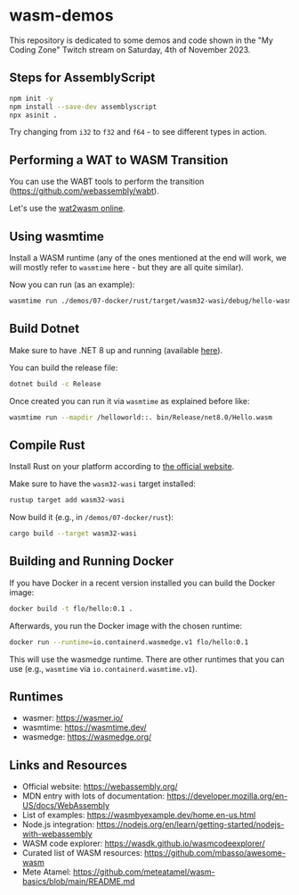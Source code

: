 # wasm-demos

This repository is dedicated to some demos and code shown in the "My Coding Zone" Twitch stream on Saturday, 4th of November 2023.

## Steps for AssemblyScript

```sh
npm init -y
npm install --save-dev assemblyscript
npx asinit .
```

Try changing from `i32` to `f32` and `f64` - to see different types in action.

## Performing a WAT to WASM Transition

You can use the WABT tools to perform the transition (https://github.com/webassembly/wabt).

Let's use the [wat2wasm online](https://webassembly.github.io/wabt/demo/wat2wasm/).

## Using wasmtime

Install a WASM runtime (any of the ones mentioned at the end will work, we will mostly refer to `wasmtime` here - but they are all quite similar).

Now you can run (as an example):

```sh
wasmtime run ./demos/07-docker/rust/target/wasm32-wasi/debug/hello-wasm.wasm
```

## Build Dotnet

Make sure to have .NET 8 up and running (available [here](https://dotnet.microsoft.com/en-us/download/dotnet/8.0)).

You can build the release file:

```sh
dotnet build -c Release
```

Once created you can run it via `wasmtime` as explained before like:

```sh
wasmtime run --mapdir /helloworld::. bin/Release/net8.0/Hello.wasm
```

## Compile Rust

Install Rust on your platform according to [the official website](https://www.rust-lang.org/learn/get-started).

Make sure to have the `wasm32-wasi` target installed:

```sh
rustup target add wasm32-wasi
```

Now build it (e.g., in `/demos/07-docker/rust`):

```sh
cargo build --target wasm32-wasi
```

## Building and Running Docker

If you have Docker in a recent version installed you can build the Docker image:

```sh
docker build -t flo/hello:0.1 .
```

Afterwards, you run the Docker image with the chosen runtime:

```sh
docker run --runtime=io.containerd.wasmedge.v1 flo/hello:0.1
```

This will use the wasmedge runtime. There are other runtimes that you can use (e.g., `wasmtime` via `io.containerd.wasmtime.v1`).

## Runtimes

- wasmer: https://wasmer.io/
- wasmtime: https://wasmtime.dev/
- wasmedge: https://wasmedge.org/

## Links and Resources

- Official website: https://webassembly.org/
- MDN entry with lots of documentation: https://developer.mozilla.org/en-US/docs/WebAssembly
- List of examples: https://wasmbyexample.dev/home.en-us.html
- Node.js integration: https://nodejs.org/en/learn/getting-started/nodejs-with-webassembly
- WASM code explorer: https://wasdk.github.io/wasmcodeexplorer/
- Curated list of WASM resources: https://github.com/mbasso/awesome-wasm
- Mete Atamel: https://github.com/meteatamel/wasm-basics/blob/main/README.md
